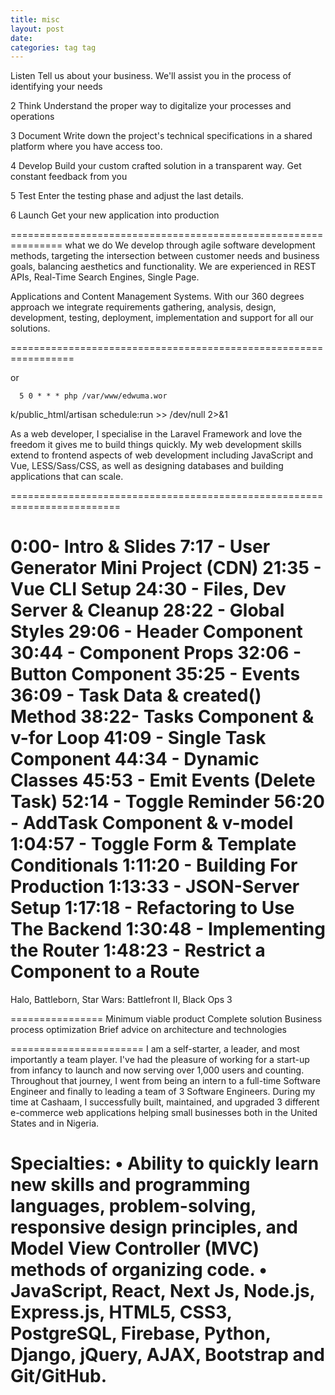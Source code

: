 ```yaml
---
title: misc
layout: post
date: 
categories: tag tag
---
```

Listen
Tell us about your business. We'll assist you in the process of identifying your needs

2
Think
Understand the proper way to digitalize your processes and operations

3
Document
Write down the project's technical specifications in a shared platform where you have access too.

4
Develop
Build your custom crafted solution in a transparent way. Get constant feedback from you

5
Test
Enter the testing phase and adjust the last details.

6
Launch
Get your new application into production

===============================================================
what we do
We develop through agile software development methods, targeting the intersection between customer needs and business goals, balancing aesthetics and functionality. 
We are experienced in REST APIs, Real-Time Search Engines, Single Page.

Applications and Content Management Systems.
 With our 360 degrees approach we integrate requirements gathering, analysis, design, development, testing, deployment, implementation and support for all our solutions.


=================================================================


   <div class="flex items-center justify-center my-5 space-x-4">
        <div class="h-px bg-gray-300 w-36"></div>
        <p class="text-md text-gray-80000">or</p>
        <div class="h-px bg-gray-300 w-36"></div>
      </div>
      
      
      5 0 * * * php /var/www/edwuma.wor
k/public_html/artisan schedule:run >> /dev/null 2>&1


As a web developer, I specialise in the Laravel Framework and love the freedom it gives me to build things quickly.
 My web development skills extend to frontend aspects of web development including JavaScript and Vue, 
 LESS/Sass/CSS, as well as designing databases and building applications that can scale.

=========================================================================

 0:00​ - Intro & Slides
7:17​ - User Generator Mini Project (CDN)
21:35​ - Vue CLI Setup
24:30​ - Files, Dev Server & Cleanup
28:22​ - Global Styles
29:06​ - Header Component
30:44​ - Component Props
32:06​ - Button Component
35:25​ - Events
36:09​ - Task Data & created() Method
38:22​ - Tasks Component & v-for Loop
41:09​ - Single Task Component
44:34​ - Dynamic Classes
45:53​ - Emit Events (Delete Task)
52:14​ - Toggle Reminder
56:20​ - AddTask Component & v-model
1:04:57​ - Toggle Form & Template Conditionals
1:11:20​ - Building For Production
1:13:33​ - JSON-Server Setup
1:17:18​ - Refactoring to Use The Backend
1:30:48​ - Implementing the Router
1:48:23​ - Restrict a Component to a Route
=====================================
Halo, Battleborn, Star Wars: Battlefront II, Black Ops 3

================
Minimum viable product
Complete solution
Business process optimization
Brief advice on architecture and technologies

=======================
I am a self-starter, a leader, and most importantly a team player. I've had the pleasure of working for a start-up from infancy to launch and now serving over 1,000 users and counting. Throughout that journey, I went from being an intern to a full-time Software Engineer and finally to leading a team of 3 Software Engineers. During my time at Cashaam, I successfully built, maintained, and upgraded 3 different e-commerce web applications helping small businesses both in the United States and in Nigeria.

Specialties:
• Ability to quickly learn new skills and programming languages, problem-solving, responsive design principles, and Model View Controller (MVC) methods of organizing code.
• JavaScript, React, Next Js, Node.js, Express.js, HTML5, CSS3, PostgreSQL, Firebase, Python, Django, jQuery, AJAX, Bootstrap and Git/GitHub. 
=====================